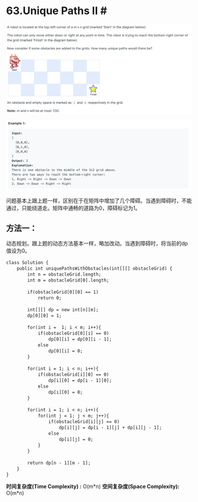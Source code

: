# 63.Unique Paths II \#

![](.gitbook/assets/image%20%2814%29.png)

![](.gitbook/assets/image%20%2873%29.png)

问题基本上跟上题一样，区别在于在矩阵中增加了几个障碍。当遇到障碍时，不能通过，只能绕道走。矩阵中通畅的道路为0，障碍标记为1。

## 方法一：

动态规划。跟上题的动态方法基本一样，略加改动。当遇到障碍时，将当前的dp值设为0。

```text
class Solution {
    public int uniquePathsWithObstacles(int[][] obstacleGrid) {
        int n = obstacleGrid.length;
        int m = obstacleGrid[0].length;
        
        if(obstacleGrid[0][0] == 1)
            return 0;
        
        int[][] dp = new int[n][m];
        dp[0][0] = 1;
        
        for(int i =  1; i < m; i++){
            if(obstacleGrid[0][i] == 0)
                dp[0][i] = dp[0][i - 1];
            else
                dp[0][i] = 0;
        }
        
        for(int i = 1; i < n; i++){
            if(obstacleGrid[i][0] == 0)
                dp[i][0] = dp[i - 1][0];
            else
                dp[i][0] = 0;
        }
        
        for(int i = 1; i < n; i++){
            for(int j = 1; j < m; j++){
                if(obstacleGrid[i][j] == 0)
                    dp[i][j] = dp[i - 1][j] + dp[i][j - 1];
                else
                    dp[i][j] = 0;
            }
        }
        
        return dp[n - 1][m - 1];
    }
}
```

**时间复杂度\(Time Complexity\) :** O\(m\*n\)          **空间复杂度\(Space Complexity\):** O\(m\*n\)

